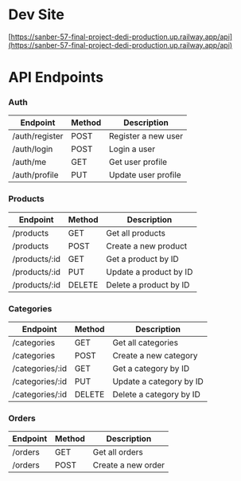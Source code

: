 # Dev Site
[https://sanber-57-final-project-dedi-production.up.railway.app/api](https://sanber-57-final-project-dedi-production.up.railway.app/api)

# API Endpoints

### Auth

| Endpoint | Method | Description |
| -------- | ------ | ----------- |
| /auth/register | POST | Register a new user |
| /auth/login | POST | Login a user |
| /auth/me | GET | Get user profile |
| /auth/profile | PUT | Update user profile |

### Products

| Endpoint | Method | Description |
| -------- | ------ | ----------- |
| /products | GET | Get all products |
| /products | POST | Create a new product |
| /products/:id | GET | Get a product by ID |
| /products/:id | PUT | Update a product by ID |
| /products/:id | DELETE | Delete a product by ID |

### Categories

| Endpoint | Method | Description |
| -------- | ------ | ----------- |
| /categories | GET | Get all categories |
| /categories | POST | Create a new category |
| /categories/:id | GET | Get a category by ID |
| /categories/:id | PUT | Update a category by ID |
| /categories/:id | DELETE | Delete a category by ID |

### Orders

| Endpoint | Method | Description |
| -------- | ------ | ----------- |
| /orders | GET | Get all orders |
| /orders | POST | Create a new order |
